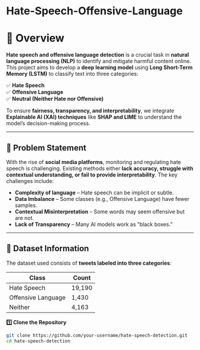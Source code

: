 # Hate-Speech-Offensive-Language
# 📖 Overview  

**Hate speech and offensive language detection** is a crucial task in **natural language processing (NLP)** to identify and mitigate harmful content online. This project aims to develop a **deep learning model** using **Long Short-Term Memory (LSTM)** to classify text into three categories:  

✅ **Hate Speech**  
✅ **Offensive Language**  
✅ **Neutral (Neither Hate nor Offensive)**  

To ensure **fairness, transparency, and interpretability**, we integrate **Explainable AI (XAI) techniques** like **SHAP and LIME** to understand the model’s decision-making process.

---

## 🎯 **Problem Statement**  

With the rise of **social media platforms**, monitoring and regulating hate speech is challenging. Existing methods either **lack accuracy, struggle with contextual understanding, or fail to provide interpretability**. The key challenges include:  

- **Complexity of language** – Hate speech can be implicit or subtle.  
- **Data Imbalance** – Some classes (e.g., Offensive Language) have fewer samples.  
- **Contextual Misinterpretation** – Some words may seem offensive but are not.  
- **Lack of Transparency** – Many AI models work as “black boxes.”  

---

## 📂 **Dataset Information**  

The dataset used consists of **tweets labeled into three categories**:  

| **Class**          | **Count** |
|--------------------|----------|
| Hate Speech       | 19,190   |
| Offensive Language | 1,430    |
| Neither          | 4,163    |

**1️⃣ Clone the Repository**  
```sh
git clone https://github.com/your-username/hate-speech-detection.git
cd hate-speech-detection
